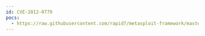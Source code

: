 ```yaml
---
id: CVE-2012-0779
pocs:
  - https://raw.githubusercontent.com/rapid7/metasploit-framework/master/modules/exploits/windows/browser/adobe_flash_rtmp.rb
---
```


